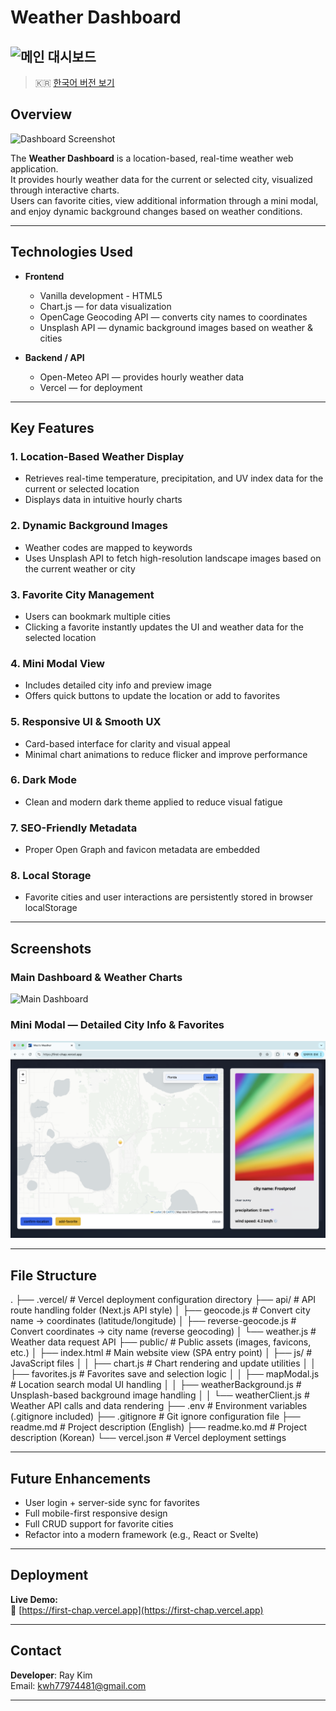 # Weather Dashboard

## <img src="./public/favicon3.png" alt="메인 대시보드" width="120"/>

> 🇰🇷 [한국어 버전 보기](./readME.ko.md)

## Overview

![Dashboard Screenshot](./screenshots/DashBoard.png)

The **Weather Dashboard** is a location-based, real-time weather web application.  
It provides hourly weather data for the current or selected city, visualized through interactive charts.  
Users can favorite cities, view additional information through a mini modal, and enjoy dynamic background changes based on weather conditions.

---

## Technologies Used

- **Frontend**

  - Vanilla development - HTML5
  - Chart.js — for data visualization
  - OpenCage Geocoding API — converts city names to coordinates
  - Unsplash API — dynamic background images based on weather & cities

- **Backend / API**
  - Open-Meteo API — provides hourly weather data
  - Vercel — for deployment

---

## Key Features

### 1. Location-Based Weather Display

- Retrieves real-time temperature, precipitation, and UV index data for the current or selected location
- Displays data in intuitive hourly charts

### 2. Dynamic Background Images

- Weather codes are mapped to keywords
- Uses Unsplash API to fetch high-resolution landscape images based on the current weather or city

### 3. Favorite City Management

- Users can bookmark multiple cities
- Clicking a favorite instantly updates the UI and weather data for the selected location

### 4. Mini Modal View

- Includes detailed city info and preview image
- Offers quick buttons to update the location or add to favorites

### 5. Responsive UI & Smooth UX

- Card-based interface for clarity and visual appeal
- Minimal chart animations to reduce flicker and improve performance

### 6. Dark Mode

- Clean and modern dark theme applied to reduce visual fatigue

### 7. SEO-Friendly Metadata

- Proper Open Graph and favicon metadata are embedded

### 8. Local Storage

- Favorite cities and user interactions are persistently stored in browser localStorage

---

## Screenshots

### Main Dashboard & Weather Charts

![Main Dashboard](./screenshots/main_dashboard.png)

### Mini Modal — Detailed City Info & Favorites

![Mini Modal](./screenshots/mini_modal.png)

---

## File Structure

.
├── .vercel/ # Vercel deployment configuration directory
├── api/ # API route handling folder (Next.js API style)
│ ├── geocode.js # Convert city name → coordinates (latitude/longitude)
│ ├── reverse-geocode.js # Convert coordinates → city name (reverse geocoding)
│ └── weather.js # Weather data request API
├── public/ # Public assets (images, favicons, etc.)
│ ├── index.html # Main website view (SPA entry point)
│ ├── js/ # JavaScript files
│ │ ├── chart.js # Chart rendering and update utilities
│ │ ├── favorites.js # Favorites save and selection logic
│ │ ├── mapModal.js # Location search modal UI handling
│ │ ├── weatherBackground.js # Unsplash-based background image handling
│ │ └── weatherClient.js # Weather API calls and data rendering
├── .env # Environment variables (.gitignore included)
├── .gitignore # Git ignore configuration file
├── readme.md # Project description (English)
├── readme.ko.md # Project description (Korean)
└── vercel.json # Vercel deployment settings

---

## Future Enhancements

- User login + server-side sync for favorites
- Full mobile-first responsive design
- Full CRUD support for favorite cities
- Refactor into a modern framework (e.g., React or Svelte)

---

## Deployment

**Live Demo:**  
🔗 [https://first-chap.vercel.app](https://first-chap.vercel.app)

---

## Contact

**Developer**: Ray Kim  
 Email: [kwh77974481@gmail.com](mailto:kwh77974481@gmail.com)

---
